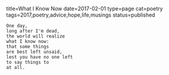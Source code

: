title=What I Know Now
date=2017-02-01
type=page
cat=poetry
tags=2017,poetry,advice,hope,life,musings
status=published
~~~~~~
One day,
long after I'm dead,
the world will realize
what I know now:
that some things
are best left unsaid,
lest you have no one left
to say things to
at all.
